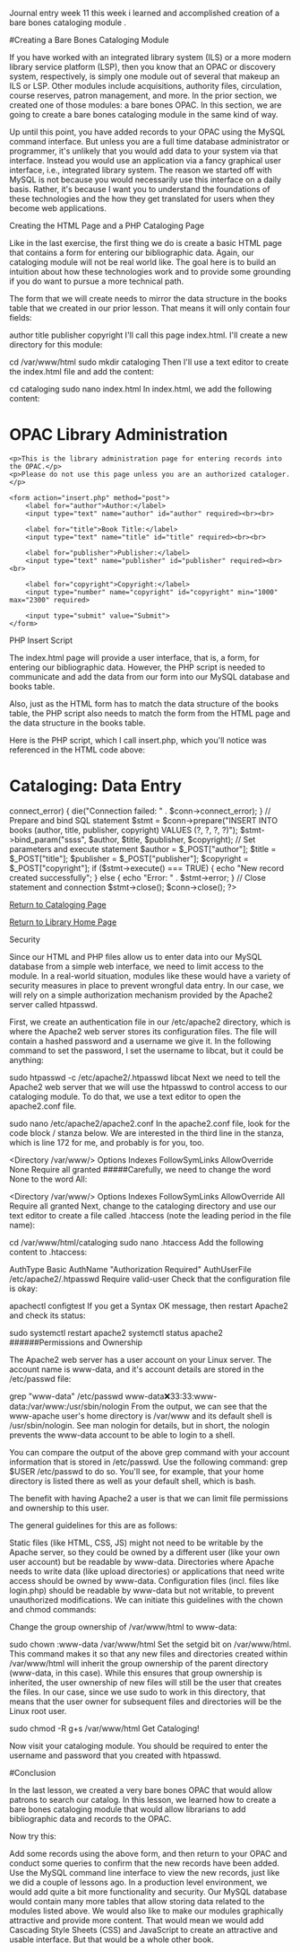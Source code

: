 Journal entry week 11 this week i learned and accomplished creation of a bare bones cataloging module .

#Creating a Bare Bones Cataloging Module

If you have worked with an integrated library system (ILS) or a more modern library service platform (LSP), then you know that an OPAC or discovery system, respectively, is simply one module out of several that makeup an ILS or LSP. Other modules include acquisitions, authority files, circulation, course reserves, patron management, and more. In the prior section, we created one of those modules: a bare bones OPAC. In this section, we are going to create a bare bones cataloging module in the same kind of way.

Up until this point, you have added records to your OPAC using the MySQL command interface. But unless you are a full time database administrator or programmer, it's unlikely that you would add data to your system via that interface. Instead you would use an application via a fancy graphical user interface, i.e., integrated library system. The reason we started off with MySQL is not because you would necessarily use this interface on a daily basis. Rather, it's because I want you to understand the foundations of these technologies and the how they get translated for users when they become web applications.

Creating the HTML Page and a PHP Cataloging Page

Like in the last exercise, the first thing we do is create a basic HTML page that contains a form for entering our bibliographic data. Again, our cataloging module will not be real world like. The goal here is to build an intuition about how these technologies work and to provide some grounding if you do want to pursue a more technical path.

The form that we will create needs to mirror the data structure in the books table that we created in our prior lesson. That means it will only contain four fields:

author
title
publisher
copyright
I'll call this page index.html. I'll create a new directory for this module:

cd /var/www/html
sudo mkdir cataloging
Then I'll use a text editor to create the index.html file and add the content:

cd cataloging
sudo nano index.html
In index.html, we add the following content:

<!DOCTYPE html>
<html>
<head>
    <title>Enter Records</title>
</head>
<body>
    <h1>OPAC Library Administration</h1>

    <p>This is the library administration page for entering records into the OPAC.</p>
    <p>Please do not use this page unless you are an authorized cataloger.</p>

    <form action="insert.php" method="post">
        <label for="author">Author:</label>
        <input type="text" name="author" id="author" required><br><br>

        <label for="title">Book Title:</label>
        <input type="text" name="title" id="title" required><br><br>

        <label for="publisher">Publisher:</label>
        <input type="text" name="publisher" id="publisher" required><br><br>

        <label for="copyright">Copyright:</label>
        <input type="number" name="copyright" id="copyright" min="1000" max="2300" required>

        <input type="submit" value="Submit">
    </form>
</body>
</html>
PHP Insert Script

The index.html page will provide a user interface, that is, a form, for entering our bibliographic data. However, the PHP script is needed to communicate and add the data from our form into our MySQL database and books table.

Also, just as the HTML form has to match the data structure of the books table, the PHP script also needs to match the form from the HTML page and the data structure in the books table.

Here is the PHP script, which I call insert.php, which you'll notice was referenced in the HTML code above:

<!DOCTYPE html>
<html>
<head>
    <meta charset="UTF-8">
    <meta name="viewport" content="width=device-width, initial-scale=1.0">
    <title>Cataloging: Data Entry</title>
</head>
<body>

<h1>Cataloging: Data Entry</h1>

<?php

// Load MySQL credentials
require_once '/var/www/login.php';

// Enable MySQL error reporting
mysqli_report(MYSQLI_REPORT_ERROR | MYSQLI_REPORT_STRICT);

// Establish connection
$conn = new mysqli($db_hostname, $db_username, $db_password, $db_database);
if ($conn->connect_error) {
    die("Connection failed: " . $conn->connect_error);
}

// Prepare and bind SQL statement
$stmt = $conn->prepare("INSERT INTO books (author, title, publisher, copyright) VALUES (?, ?, ?, ?)");
$stmt->bind_param("ssss", $author, $title, $publisher, $copyright);

// Set parameters and execute statement
$author = $_POST["author"];
$title = $_POST["title"];
$publisher = $_POST["publisher"];
$copyright = $_POST["copyright"];

if ($stmt->execute() === TRUE) {
    echo "New record created successfully";
} else {
    echo "Error: " . $stmt->error;
}

// Close statement and connection
$stmt->close();
$conn->close();
?>

<p><a href='index.html'>Return to Cataloging Page</a></p>
<p><a href='../mylibrary.html'>Return to Library Home Page</a></p>
</body>
</html>
Security

Since our HTML and PHP files allow us to enter data into our MySQL database from a simple web interface, we need to limit access to the module. In a real-world situation, modules like these would have a variety of security measures in place to prevent wrongful data entry. In our case, we will rely on a simple authorization mechanism provided by the Apache2 server called htpasswd.

First, we create an authentication file in our /etc/apache2 directory, which is where the Apache2 web server stores its configuration files. The file will contain a hashed password and a username we give it. In the following command to set the password, I set the username to libcat, but it could be anything:

sudo htpasswd -c /etc/apache2/.htpasswd libcat
Next we need to tell the Apache2 web server that we will use the htpasswd to control access to our cataloging module. To do that, we use a text editor to open the apache2.conf file.

sudo nano /etc/apache2/apache2.conf
In the apache2.conf file, look for the code block / stanza below. We are interested in the third line in the stanza, which is line 172 for me, and probably is for you, too.

<Directory /var/www/>
  Options Indexes FollowSymLinks
  AllowOverride None
  Require all granted
</Directory>
#####Carefully, we need to change the word None to the word All:

<Directory /var/www/>
  Options Indexes FollowSymLinks
  AllowOverride All
  Require all granted
</Directory>
Next, change to the cataloging directory and use our text editor to create a file called .htaccess (note the leading period in the file name):

cd /var/www/html/cataloging
sudo nano .htaccess
Add the following content to .htaccess:

AuthType Basic
AuthName "Authorization Required"
AuthUserFile /etc/apache2/.htpasswd
Require valid-user
Check that the configuration file is okay:

apachectl configtest
If you get a Syntax OK message, then restart Apache2 and check its status:

sudo systemctl restart apache2
systemctl status apache2
######Permissions and Ownership

The Apache2 web server has a user account on your Linux server. The account name is www-data, and it's account details are stored in the /etc/passwd file:

grep "www-data" /etc/passwd
www-data:x:33:33:www-data:/var/www:/usr/sbin/nologin
From the output, we can see that the www-apache user's home directory is /var/www and its default shell is /usr/sbin/nologin. See man nologin for details, but in short, the nologin prevents the www-data account to be able to login to a shell.

You can compare the output of the above grep command with your account information that is stored in /etc/passwd. Use the following command: grep $USER /etc/passwd to do so. You'll see, for example, that your home directory is listed there as well as your default shell, which is bash.

The benefit with having Apache2 a user is that we can limit file permissions and ownership to this user.

The general guidelines for this are as follows:

Static files (like HTML, CSS, JS) might not need to be writable by the Apache server, so they could be owned by a different user (like your own user account) but be readable by www-data.
Directories where Apache needs to write data (like upload directories) or applications that need write access should be owned by www-data.
Configuration files (incl. files like login.php) should be readable by www-data but not writable, to prevent unauthorized modifications.
We can initiate this guidelines with the chown and chmod commands:

Change the group ownership of /var/www/html to www-data:

 sudo chown :www-data /var/www/html
Set the setgid bit on /var/www/html. This command makes it so that any new files and directories created within /var/www/html will inherit the group ownership of the parent directory (www-data, in this case). While this ensures that group ownership is inherited, the user ownership of new files will still be the user that creates the files. In our case, since we use sudo to work in this directory, that means that the user owner for subsequent files and directories will be the Linux root user.

 sudo chmod -R g+s /var/www/html
Get Cataloging!

Now visit your cataloging module. You should be required to enter the username and password that you created with htpasswd.

#Conclusion

In the last lesson, we created a very bare bones OPAC that would allow patrons to search our catalog. In this lesson, we learned how to create a bare bones cataloging module that would allow librarians to add bibliographic data and records to the OPAC.

Now try this:

Add some records using the above form, and then return to your OPAC and conduct some queries to confirm that the new records have been added.
Use the MySQL command line interface to view the new records, just like we did a couple of lessons ago.
In a production level environment, we would add quite a bit more functionality and security. Our MySQL database would contain many more tables that allow storing data related to the modules listed above. We would also like to make our modules graphically attractive and provide more content. That would mean we would add Cascading Style Sheets (CSS) and JavaScript to create an attractive and usable interface. But that would be a whole other book.

